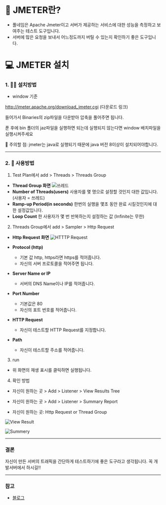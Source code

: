 # 🧐 JMETER란?

- 풀네임은 Apache Jmeter이고 서버가 제공하는 서비스에 대한 성능을 측정하고 보여주는 테스트 도구입니다.
- 서버에 많은 요청을 보내서 어느정도까지 버틸 수 있는지 확인하기 좋은 도구입니다.


# 💻 JMETER 설치

### 1. 🕵️‍♀️ 설치방법

- window 기준

http://jmeter.apache.org/download_jmeter.cgi (다운로드 링크)

들어가서 Binaries의 zip파일을 다운받아 압축을 풀어주면 됩니다.

푼 후에 bin 폴더의 jaz파일을 실행하면 되는데 실행되지 않는다면 window 배치파일을 실행시켜주세요

🧐 주의할 점: jmeter는 java로 실행되기 때문에 java 버전 8이상이 설치되어야합니다.

------

### 2. 📖 사용방법

1. Test Plan에서 add > Threads > Threads Group
- **Thread Group 화면**
![쓰레드](https://images.velog.io/images/kimjiwonpg98/post/37383f98-dee9-4aa5-aa89-ffbb7fadffb7/%EC%93%B0%EB%A0%88%EB%93%9C%EA%B7%B8%EB%A3%B9.PNG)
- **Number of Threads(users)** 
    사용자를 몇 명으로 설정할 것인지 대한 값입니다. (사용자 = 쓰레드)
- **Ramp-up Period(in seconds)**
    한번의 실행을 몇초 동안 완료 시킬것인지에 대한 설정값입니다.
- **Loop Count**
    한 사용자가 몇 번 반복하는지 설정하는 값 (Infinite는 무한)

2.  Threads Group에서 add > Sampler > Http Request
- **Http Request 화면**
![HTTTP Request](https://images.velog.io/images/kimjiwonpg98/post/8baa8bac-5b0c-4527-a824-0d898d0fabed/httprequest.png)

- **Protocol (http)**
    - 기본 값 http, https라면 https를 적어줍니다.
    - 자신의 서버 프로토콜을 적어주면 됩니다.
- **Server Name or IP**
    - 서버의 DNS Name이나 IP를 적어줍니다.
- **Port Number**
    - 기본값은 80
    - 자신의 포트 번호를 적어줍니다.
- **HTTP Request**
    - 자신이 테스트할 HTTP Request를 지정합니다.
- **Path**
    - 자신이 테스트할 주소를 적어줍니다.
    
3. run

- 위 화면의 재생 표시를 클릭하면 실행됩니다.

4. 확인 방법

- 자신이 원하는 곳 > Add > Listener > View Results Tree
- 자신이 원하는 곳 > Add > Listener > Summary Report

- 자신이 원하는 곳: Http Request or Thread Group

![View Result](https://images.velog.io/images/kimjiwonpg98/post/5fd3415e-0e79-4dc2-9938-087760cec3d9/viewdetail.png)

![Summery](https://images.velog.io/images/kimjiwonpg98/post/21e9ce60-b056-4c5b-bd9b-9dc6303a877b/summery.png)

-----

### 결론

자신이 만든 서버의 트래픽을 간단하게 테스트하기에 좋은 도구라고 생각됩니다.
꼭 개발서버에서 하시길!!

------

### 참고

- [블로그](https://hayden-archive.tistory.com/398)

